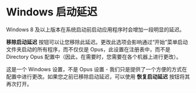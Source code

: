 # Windows 启动延迟

Windows 8 及以上版本在系统启动前启动应用程序时会增加一段明显的延迟。

**移除启动延迟** 按钮可以让您移除此延迟。更改此选项会影响通过“开始”菜单启动文件夹启动的所有程序，而不仅仅是 Opus，此设置在注册表中，而不是 Directory Opus 配置中（因此，在需要时，您需要在各个机器上进行更改）。

这是一个 Windows 设置，不是 Opus 设置 - 我们只是提供了一个方便的方式在配置中进行更改。如果您之前已移除启动延迟，可以使用 **恢复启动延迟** 按钮将其再次打开。